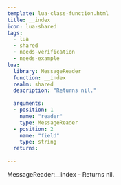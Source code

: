 ```yaml
---
template: lua-class-function.html
title: __index
icon: lua-shared
tags:
  - lua
  - shared
  - needs-verification
  - needs-example
lua:
  library: MessageReader
  function: __index
  realm: shared
  description: "Returns nil."
  
  arguments:
  - position: 1
    name: "reader"
    type: MessageReader
  - position: 2
    name: "field"
    type: string
  returns:
    
---
```


<div class="lua__search__keywords">
MessageReader:__index &#x2013; Returns nil.
</div>
